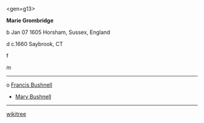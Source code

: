<gen=g13>

<b>Marie Grombridge</b>

b Jan 07 1605 Horsham, Sussex, England

d c.1660 Saybrook, CT

f

m

<hr>

o [Francis Bushnell](../g13/francis_bushnell.md)

- [Mary Bushnell](../g12/mary_bushnell.md)

<hr>

[wikitree](https://www.wikitree.com/wiki/Grombridge-1)